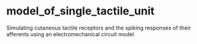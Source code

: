# model_of_single_tactile_unit
Simulating cutaneous tactile receptors and the spiking responses of their afferents using an electromechanical circuit model
